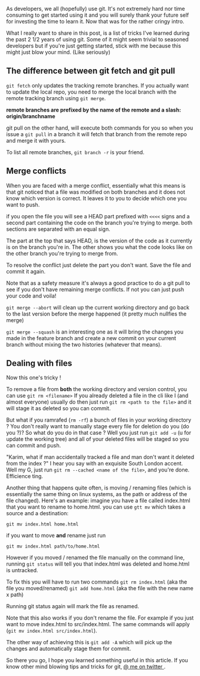 As developers, we all (hopefully) use git. It's not extremely hard nor time
consuming to get started using it and you will surely thank your future self for investing the time to learn it. Now that was for the rather cringy intro.

What I really want to share in this post, is a list of tricks I've learned during the past 2 1/2 years of using git. Some of it might seem trivial to seasoned developers but if you're just getting started, stick with me because this might just blow your mind. (Like seriously)

## The difference between git fetch and git pull

`git fetch` only updates the tracking remote branches. If you actually want to
update the local repo, you need to merge the local branch with the remote
tracking branch using `git merge`.

**remote branches are prefixed by the name of the remote and a slash:
origin/branchname**

git pull on the other hand, will execute both commands for you so when you issue
a `git pull` in a branch it will fetch that branch from the remote repo and
merge it with yours.

To list all remote branches, `git branch -r` is your friend.

## Merge conflicts

When you are faced with a merge conflict, essentially what this means is that
git noticed that a file was modified on both branches and it does not know which
version is correct. It leaves it to you to decide which one you want to push.

if you open the file you will see a HEAD part prefixed with `<<<<` signs and a
    second part containing the code on the branch you're trying to merge. both
    sections are separated with an equal sign.

The part at the top that says HEAD, is the version of the code as it currently
is on the branch you're in. The other shows you what the code looks
like on the other branch you're trying to merge from.

To resolve the conflict just delete the part you don't want. Save the file and
commit it again.

Note that as a safety measure it's always a good practice to do a git pull to
see if you don't have remaining merge conflicts. If not you can just push your code and voila!

`git merge --abort` will clean up the current working directory and go back to
the last version before the merge happened (it pretty much nullfies the merge)

`git merge --squash` is an interesting one as it will bring the changes you made
in the feature branch and create a new commit on your current branch without
mixing the two histories (whatever that means).

## Dealing with files

Now this one's tricky !

To remove a file from **both** the working directory and version control, you
can use `git rm <filename>` If you already deleted a file in the cli like I (and almost everyone) usually do then just run `git rm <path to the file>` and it will stage it as deleted so you can commit.

But what if you ramrafed (`rm -rf`) a bunch of files in your working directory ?
You don't really want to manually stage every file for deletion do you (do you ?)? So what do you do in that case ? Well you just run `git add -u` (u for update the working tree) and all of your deleted files will be staged so you can commit and push.

"Karim, what if man accidentally tracked a file and man don't want it deleted
from the index ?" I hear you say with an exquisite South London accent. Well my
G, just run `git rm --cached <name of the file>`, and you're done. Efficience
ting.

Another thing that happens quite often, is moving / renaming files (which is
essentially the same thing on linux systems, as the path or address of the file
changed). Here's an example: imagine you have a file called index.html that you
want to rename to home.html. you can use `gtt mv` which takes a source and a
destination:

`git mv index.html home.html`

if you want to move **and** rename just run

`git mv index.html path/to/home.html`

However if you moved / renamed the file manually on the command line, running
`git status` will tell you that index.html was deleted and home.html is untracked.

To fix this you will have to run two commands
`git rm index.html` (aka the file you moved/renamed)
`git add home.html` (aka the file with the new name x path)

Running git status again will mark the file as renamed.

Note that this also works if you don't rename the file. For example if you just
want to move index.html to src/index.html. The same commands will apply
(`git mv index.html src/index.html`).

The other way of achieving this is `git add -A` which will pick up the changes
and automatically stage them for commit.

So there you go, I hope you learned something useful in this article. If you know
other mind blowing tips and tricks for git, [ @ me on twitter
](https://twitter.com/zabanaa_).

